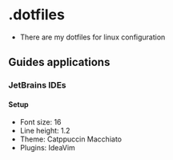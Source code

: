 # .dotfiles

- There are my dotfiles for linux configuration

## Guides applications

### JetBrains IDEs

#### Setup

- Font size: 16
- Line height: 1.2
- Theme: Catppuccin Macchiato
- Plugins: IdeaVim


